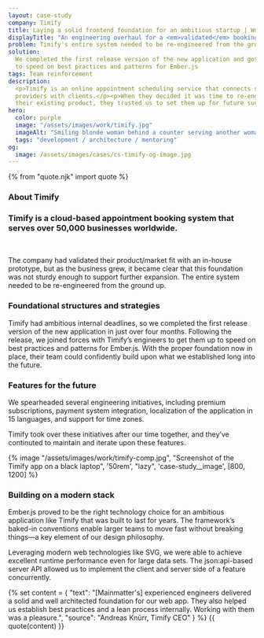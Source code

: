 ```yaml
---
layout: case-study
company: Timify
title: Laying a solid frontend foundation for an ambitious startup | Work
displayTitle: "An engineering overhaul for a <em>validated</em> booking system"
problem: Timify's entire system needed to be re-engineered from the ground up.
solution:
  We completed the first release version of the new application and got them up
  to speed on best practices and patterns for Ember.js
tags: Team reinforcement
description:
  <p>Timify is an online appointment scheduling service that connects service
  providers with clients.</p><p>When they decided it was time to re-engineer
  their existing product, they trusted us to set them up for future success.</p>
hero:
  color: purple
  image: "/assets/images/work/timify.jpg"
  imageAlt: "Smiling blonde woman behind a counter serving another woman"
  tags: "development / architecture / mentoring"
og:
  image: /assets/images/cases/cs-timify-og-image.jpg
---
```


{% from "quote.njk" import quote %}

<div class="case-study__section">
  <h3 class="case-study__heading">About Timify</h3>
  <div class="case-study__text">
    <h3 class="h4">Timify is a cloud-based appointment booking system that serves over 50,000 businesses worldwide.</h3><br>
    <p>The company had validated their product/market fit with an in-house prototype, but as the business grew, it became clear that this foundation was not sturdy enough to support further expansion. The entire system needed to be re-engineered from the ground up.</p>
  </div>
</div>

<div class="case-study__section">
  <h3 class="case-study__heading">Foundational structures and strategies</h3>
  <div class="case-study__text">
    <p>Timify had ambitious internal deadlines, so we completed the first release version of the new application in just over four months. Following the release, we joined forces with Timify’s engineers to get them up to speed on best practices and patterns for Ember.js. With the proper foundation now in place, their team could confidently build upon what we established long into the future.</p>
  </div>
</div>

<div class="case-study__section">
  <h3 class="case-study__heading">Features for the future</h3>
  <div class="case-study__text">
    <p>We spearheaded several engineering initiatives, including premium subscriptions, payment system integration, localization of the application in 15 languages, and support for time zones.</p>
    <p>Timify took over these initiatives after our time together, and they’ve continuted to maintain and iterate upon these features.</p>
  </div>
</div>

<div class="case-study__image-wrapper">
  {% image "/assets/images/work/timify-comp.jpg", "Screenshot of the Timify app on a black laptop", '50rem', "lazy", 'case-study__image', [800, 1200] %}
</div>

<div class="case-study__section">
  <h3 class="case-study__heading">Building on a modern stack</h3>
  <div class="case-study__text">
    <p>Ember.js proved to be the right technology choice for an ambitious application like Timify that was built to last for years. The framework’s baked-in conventions enable larger teams to move fast without breaking things—a key element of our design philosophy.</p>
    <p>Leveraging modern web technologies like SVG, we were able to achieve excellent runtime performance even for large data sets. The json:api-based server API allowed us to implement the client and server side of a feature concurrently.</p>
  </div>
</div>

{% set content = {
  "text": "[Mainmatter's] experienced engineers delivered a solid and well architected foundation for our web app. They also helped us establish best practices and a lean process internally. Working with them was a pleasure.",
  "source": "Andreas Knürr, Timify CEO"
} %} {{ quote(content) }}
